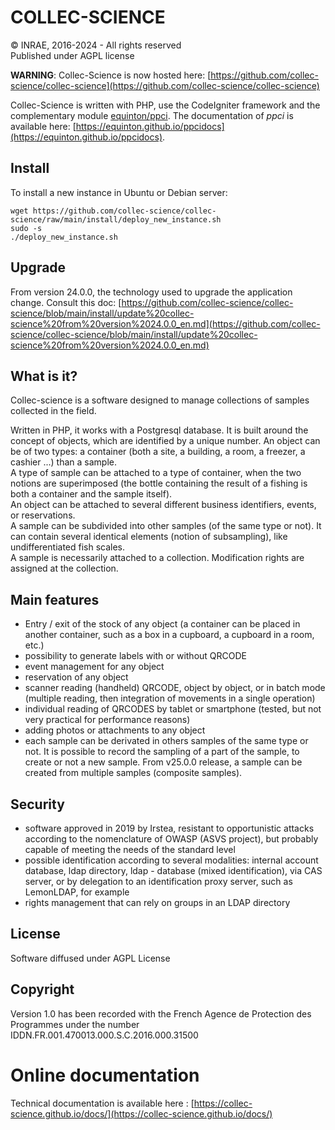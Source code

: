 # COLLEC-SCIENCE  

© INRAE, 2016-2024 - All rights reserved  
Published under AGPL license

**WARNING**: Collec-Science is now hosted here: [https://github.com/collec-science/collec-science](https://github.com/collec-science/collec-science)

Collec-Science is written with PHP, use the CodeIgniter framework and the complementary module [equinton/ppci](https://github.com/equinton/ppci). The documentation of *ppci* is available here: [https://equinton.github.io/ppcidocs](https://equinton.github.io/ppcidocs).

## Install

To install a new instance in Ubuntu or Debian server:

```
wget https://github.com/collec-science/collec-science/raw/main/install/deploy_new_instance.sh
sudo -s
./deploy_new_instance.sh
```

## Upgrade

From version 24.0.0, the technology used to upgrade the application change. Consult this doc: [https://github.com/collec-science/collec-science/blob/main/install/update%20collec-science%20from%20version%2024.0.0_en.md](https://github.com/collec-science/collec-science/blob/main/install/update%20collec-science%20from%20version%2024.0.0_en.md)

## What is it?

Collec-science is a software designed to manage collections of samples collected in the field.

Written in PHP, it works with a Postgresql database. It is built around the concept of objects, which are identified by a unique number. An object can be of two types: a container (both a site, a building, a room, a freezer, a cashier ...) than a sample.  
A type of sample can be attached to a type of container, when the two notions are superimposed (the bottle containing the result of a fishing is both a container and the sample itself).  
An object can be attached to several different business identifiers, events, or reservations.  
A sample can be subdivided into other samples (of the same type or not). It can contain several identical elements (notion of subsampling), like undifferentiated fish scales.  
A sample is necessarily attached to a collection. Modification rights are assigned at the collection.


## Main features

- Entry / exit of the stock of any object (a container can be placed in another container, such as a box in a cupboard, a cupboard in a room, etc.)
- possibility to generate labels with or without QRCODE
- event management for any object
- reservation of any object
- scanner reading (handheld) QRCODE, object by object, or in batch mode (multiple reading, then integration of movements in a single operation)
- individual reading of QRCODES by tablet or smartphone (tested, but not very practical for performance reasons)
- adding photos or attachments to any object
- each sample can be derivated in others samples of the same type or not. It is possible to record the sampling of a part of the sample, to create or not a new sample. From v25.0.0 release, a sample can be created from multiple samples (composite samples).

## Security

- software approved in 2019 by Irstea, resistant to opportunistic attacks according to the nomenclature of OWASP (ASVS project), but probably capable of meeting the needs of the standard level
- possible identification according to several modalities: internal account database, ldap directory, ldap - database (mixed identification), via CAS server, or by delegation to an identification proxy server, such as LemonLDAP, for example
- rights management that can rely on groups in an LDAP directory

## License

Software diffused under AGPL License

## Copyright

Version 1.0 has been recorded with the French Agence de Protection des Programmes under the number IDDN.FR.001.470013.000.S.C.2016.000.31500

# Online documentation

Technical documentation is available here : [https://collec-science.github.io/docs/](https://collec-science.github.io/docs/)
